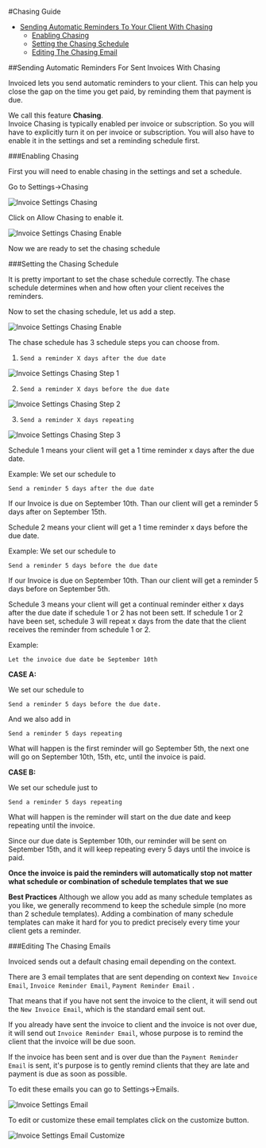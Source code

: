 
#Chasing Guide

* [Sending Automatic Reminders To Your Client With Chasing](#invoice-automatic-reminders)
  * [Enabling Chasing](#invoice-chasing-enable)
  * [Setting the Chasing Schedule](#invoice-chasing-schedule)
  * [Editing The Chasing Email](#invoice-chasing-edit-email)


##Sending Automatic Reminders For Sent Invoices With Chasing

Invoiced lets you send automatic reminders to your client.  This can help you close the gap on the time you get paid, by reminding them that payment is due.

We call this feature **Chasing**.  
Invoice Chasing is typically enabled per invoice or subscription.  So you will have to explicitly turn it on per invoice or subscription.  You will also have to enable it in the settings and set a reminding schedule first.

###Enabling Chasing

First you will need to enable chasing in the settings and set a schedule.

Go to Settings->Chasing

![Invoice Settings Chasing](../img/invoice-setting-chasing.png)

Click on Allow Chasing to enable it.

![Invoice Settings Chasing Enable](../img/invoice-setting-chasing-enable.png)

Now we are ready to set the chasing schedule

###Setting the Chasing Schedule

It is pretty important to set the chase schedule correctly.  The chase schedule determines when and how often your client receives the reminders.

Now to set the chasing schedule, let us add a step.

![Invoice Settings Chasing Enable](../img/invoice-setting-chasing-add-step.png)

The chase schedule has 3 schedule steps you can choose from.

1. `Send a reminder X days after the due date`

![Invoice Settings Chasing Step 1](../img/invoice-setting-chasing-step-1.png)

2. `Send a reminder X days before the due date`

![Invoice Settings Chasing Step 2](../img/invoice-setting-chasing-step-2.png)

3. `Send a reminder X days repeating`

![Invoice Settings Chasing Step 3](../img/invoice-setting-chasing-step-3.png)

Schedule 1 means your client will get a 1 time reminder x days after the due date.

Example:
We set our schedule to

`Send a reminder 5 days after the due date` 

If our Invoice is due on September 10th.  Than our client will get a reminder 5 days after on September 15th.

Schedule 2 means your client will get a 1 time reminder x days before the due date.

Example:
We set our schedule to

`Send a reminder 5 days before the due date`

If our Invoice is due on September 10th.  Than our client will get a reminder 5 days before on September 5th.

Schedule 3 means your client will get a continual reminder either x days after the due date if schedule 1 or 2 has not been sett.  If schedule 1 or 2 have been set, schedule 3 will repeat x days from the date that the client receives the reminder from schedule 1 or 2.

Example:

`Let the invoice due date be September 10th`

**CASE A:**

We set our schedule to

`Send a reminder 5 days before the due date.`

And we also add in

`Send a reminder 5 days repeating`

What will happen is the first reminder will go September 5th, the next one will go on September 10th, 15th, etc, until the invoice is paid.

**CASE B:**

We set our schedule just to 

`Send a reminder 5 days repeating`

What will happen is the reminder will start on the due date and keep repeating until the invoice.

Since our due date is September 10th, our reminder will be sent on September 15th, and it will keep repeating every 5 days until the invoice is paid.

**Once the invoice is paid the reminders will automatically stop not matter what schedule or combination of schedule templates that we sue**

**Best Practices**
Although we allow you add as many schedule templates as you like, we generally recommend to keep the schedule simple (no more than 2 schedule templates).   Adding a combination of many schedule templates can make it hard for you to predict precisely every time your client gets a reminder. 

###Editing The Chasing Emails

Invoiced sends out a default chasing email depending on the context.  

There are 3 email templates that are sent depending on context `New Invoice Email`, `Invoice Reminder Email`, `Payment Reminder Email` .

That means that if you have not sent the invoice to the client, it will send out the `New Invoice Email`, which is the standard email sent out.

If you already have sent the invoice to client and the invoice is not over due, it will send out `Invoice Reminder Email`, whose purpose is to remind the client that the invoice will be due soon.

If the invoice has been sent and is over due than the `Payment Reminder Email` is sent, it's purpose is to gently remind clients that they are late and payment is due as soon as possible.

To edit these emails you can go to Settings->Emails.

![Invoice Settings Email](../img/invoice-setting-emails.png)

To edit or customize these email templates click on the customize button.

![Invoice Settings Email Customize](../img/invoice-setting-emails-customize.png)

